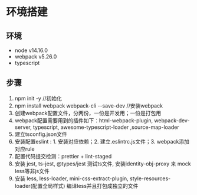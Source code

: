 # 环境搭建

## 环境
* node v14.16.0
* webpack v5.26.0
* typescript

## 步骤
1. npm init -y //初始化
2. npm install  webpack webpack-cli --save-dev //安装webpack
3. 创建webpack配置文件，分两份，一份是开发用；一份是打包用
4. webpack配置需要用到的插件如下：html-webpack-plugin, webpack-dev-server, typescript, awesome-typescript-loader ,source-map-loader
5. 建立tsconfig.json文件
6. 安装配置eslint : 1. 安装对应依赖；2. 建立.eslintrc.js文件；3. webpack添加对应rule
7. 配置代码提交检测：prettier + lint-staged
8. 安装 jest, ts-jest,  @types/jest 测试ts文件, 安装identity-obj-proxy 来 mock less等非js文件 
9. 安装 less, less-loader, mini-css-extract-plugin, style-resources-loader(配置全局样式) 编译less并且打包成独立的文件
